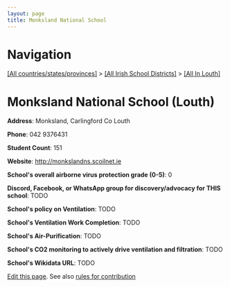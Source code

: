 ```yaml
---
layout: page
title: Monksland National School
---
```

# Navigation

[[All countries/states/provinces]](../../..) > [[All Irish School Districts]](../..) > [[All In Louth]](..)

# Monksland National School (Louth)

**Address**: Monksland, Carlingford Co Louth

**Phone**: 042 9376431

**Student Count**: 151

**Website**: <http://monkslandns.scoilnet.ie>

**School's overall airborne virus protection grade (0-5)**: 0

**Discord, Facebook, or WhatsApp group for discovery/advocacy for THIS school**: TODO

**School's policy on Ventilation**: TODO

**School's Ventilation Work Completion**: TODO

**School's Air-Purification**: TODO

**School's CO2 monitoring to actively drive ventilation and filtration**: TODO

**School's Wikidata URL**: TODO


[Edit this page](https://github.com/ventilate-schools/Ireland/edit/main/./Louth/Monksland_National_School.md). See also [rules for contribution](../../../contribution-rules/)